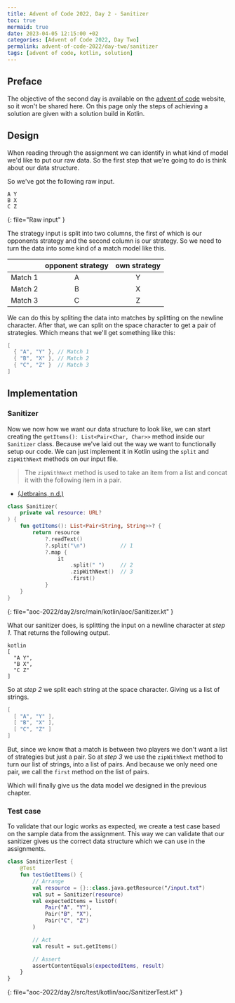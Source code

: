 ```yaml
---
title: Advent of Code 2022, Day 2 - Sanitizer
toc: true
mermaid: true
date: 2023-04-05 12:15:00 +02
categories: [Advent of Code 2022, Day Two]
permalink: advent-of-code-2022/day-two/sanitizer
tags: [advent of code, kotlin, solution]
---
```


## Preface

The objective of the second day is available on the [advent of code](https://adventofcode.com/2022/day/2) website, so it won't be shared here. On this page only the
steps of achieving a solution are given with a solution build in Kotlin.

## Design

When reading through the assignment we can identify in what kind of model we'd like to put our raw data. So the first step that we're going to do is think about
our data structure.

So we've got the following raw input.

```
A Y
B X
C Z
```
{: file="Raw input" }

The strategy input is split into two columns, the first of which is our opponents strategy and the second column is our strategy. So we need to turn the data into
some kind of a match model like this.

|         | opponent strategy | own strategy |
|:-------:|:----------------:|:------------:|
| Match 1 | A                | Y            |
| Match 2 | B                | X            |
| Match 3 | C                | Z            |

We can do this by spliting the data into matches by splitting on the newline character. After that, we can split on the space character to get a pair of strategies.
Which means that we'll get something like this:

```kotlin
[
  { "A", "Y" }, // Match 1
  { "B", "X" }, // Match 2
  { "C", "Z" }  // Match 3
]
```

## Implementation

### Sanitizer

Now we now how we want our data structure to look like, we can start creating the `getItems(): List<Pair<Char, Char>>` method inside our `Sanitizer` class.
Because we've laid out the way we want to functionally setup our code. We can just implement it in Kotlin using the `split` and `zipWithNext` methods on our input file.

> The `zipWithNext` method is used to take an item from a list and concat it with the following item in a pair.
- [(Jetbrains, n.d.)](https://kotlinlang.org/api/latest/jvm/stdlib/kotlin.collections/zip-with-next.html)

```kotlin
class Sanitizer(
    private val resource: URL?
) {
    fun getItems(): List<Pair<String, String>>? {
        return resource
            ?.readText()
            ?.split("\n")           // 1
            ?.map {
                it
                    .split(" ")     // 2
                    .zipWithNext()  // 3
                    .first()
            }
    }
}
```
{: file="aoc-2022/day2/src/main/kotlin/aoc/Sanitizer.kt" }

What our sanitizer does, is splitting the input on a newline character at _step 1_. That returns the following output.

```
kotlin
[
  "A Y",
  "B X",
  "C Z"
]
```

So at _step 2_ we split each string at the space character. Giving us a list of strings.

```kotlin
[
  [ "A", "Y" ],
  [ "B", "X" ],
  [ "C", "Z" ]
]
```

But, since we know that a match is between two players we don't want a list of strategies but just a pair. So at _step 3_ we use the `zipWithNext` method to turn
our list of strings, into a list of pairs. And because we only need one pair, we call the `first` method on the list of pairs.

Which will finally give us the data model we designed in the previous chapter.

### Test case

To validate that our logic works as expected, we create a test case based on the sample data from the assignment. This way we can validate that our sanitizer gives us the
correct data structure which we can use in the assignments.

```kotlin
class SanitizerTest {
    @Test
    fun testGetItems() {
        // Arrange
        val resource = {}::class.java.getResource("/input.txt")
        val sut = Sanitizer(resource)
        val expectedItems = listOf(
            Pair("A", "Y"),
            Pair("B", "X"),
            Pair("C", "Z")
        )

        // Act
        val result = sut.getItems()

        // Assert
        assertContentEquals(expectedItems, result)
    }
}
```
{: file="aoc-2022/day2/src/test/kotlin/aoc/SanitizerTest.kt" }
